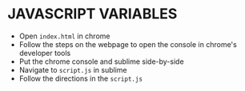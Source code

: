# JAVASCRIPT VARIABLES
* Open `index.html` in chrome
* Follow the steps on the webpage to open the console in chrome's developer tools
* Put the chrome console and sublime side-by-side 
* Navigate to `script.js` in sublime
* Follow the directions in the `script.js`